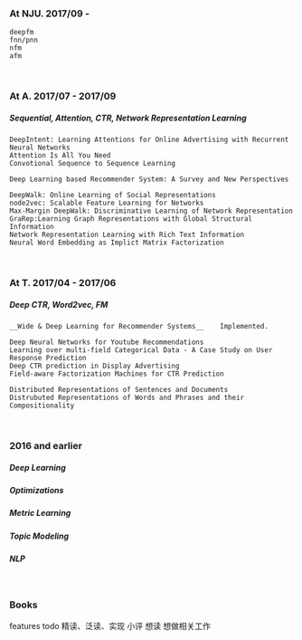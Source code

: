 ### At NJU. 2017/09 - 
	
	deepfm
	fnn/pnn
	nfm
	afm



<br/>

### At A. 2017/07 - 2017/09
##### Sequential, Attention, CTR, Network Representation Learning

	DeepIntent: Learning Attentions for Online Advertising with Recurrent Neural Networks
	Attention Is All You Need
	Convotional Sequence to Sequence Learning 
	
	Deep Learning based Recommender System: A Survey and New Perspectives
	
	DeepWalk: Online Learning of Social Representations
	node2vec: Scalable Feature Learning for Networks
	Max-Margin DeepWalk: Discriminative Learning of Network Representation
	GraRep:Learning Graph Representations with Global Structural Information
	Network Representation Learning with Rich Text Information
	Neural Word Embedding as Implict Matrix Factorization
	

<br/>



### At T. 2017/04 - 2017/06
##### Deep CTR, Word2vec, FM
	
	__Wide & Deep Learning for Recommender Systems__	Implemented.
	
	Deep Neural Networks for Youtube Recommendations
	Learning over multi-field Categorical Data - A Case Study on User Response Prediction
	Deep CTR prediction in Display Advertising
	Field-aware Factorization Machines for CTR Prediction
	
	Distributed Representations of Sentences and Documents
	Distrubuted Representations of Words and Phrases and their Compositionality


<br/>

### 2016 and earlier
##### Deep Learning
##### Optimizations
##### Metric Learning
##### Topic Modeling
##### NLP

<br/>

### Books

features todo
精读、泛读、实现
小评
想读
想做相关工作



